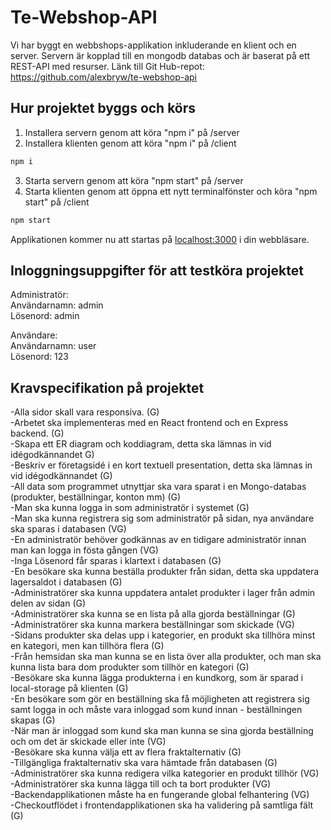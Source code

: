 # Te-Webshop-API


Vi har byggt en webbshops-applikation inkluderande en klient och en server. Servern är kopplad till en mongodb databas och är baserat på ett REST-API med resurser. Länk till Git Hub-repot: https://github.com/alexbryw/te-webshop-api


## Hur projektet byggs och körs


1) Installera servern genom att köra "npm i" på /server
2) Installera klienten genom att köra "npm i" på /client
```bash
npm i
```
3) Starta servern genom att köra "npm start" på /server
4) Starta klienten genom att öppna ett nytt terminalfönster och köra "npm start" på /client
```bash
npm start
```

Applikationen kommer nu att startas på [localhost:3000](http://localhost:3000) i din webbläsare.


## Inloggningsuppgifter för att testköra projektet


Administratör: </br>
    Användarnamn: admin</br>
    Lösenord: admin</br>

Användare:</br>
    Användarnamn: user</br>
    Lösenord: 123</br>


## Kravspecifikation på projektet


-Alla sidor skall vara responsiva. (G) </br>
-Arbetet ska implementeras med en React frontend och en Express backend. (G)</br>
-Skapa ett ER diagram och koddiagram, detta ska lämnas in vid idégodkännandet G)</br>
-Beskriv er företagsidé i en kort textuell presentation, detta ska lämnas in vid idégodkännandet (G)</br>
-All data som programmet utnyttjar ska vara sparat i en Mongo-databas (produkter, beställningar, konton mm) (G)</br>
-Man ska kunna logga in som administratör i systemet (G)</br>
-Man ska kunna registrera sig som administratör på sidan, nya användare ska sparas i databasen (VG)</br>
-En administratör behöver godkännas av en tidigare administratör innan man kan logga in fösta gången (VG)</br>
-Inga Lösenord får sparas i klartext i databasen (G)</br>
-En besökare ska kunna beställa produkter från sidan, detta ska uppdatera lagersaldot i databasen (G)</br>
-Administratörer ska kunna uppdatera antalet produkter i lager från admin delen av sidan (G)</br>
-Administratörer ska kunna se en lista på alla gjorda beställningar (G)</br>
-Administratörer ska kunna markera beställningar som skickade (VG)</br>
-Sidans produkter ska delas upp i kategorier, en produkt ska tillhöra minst en kategori, men kan tillhöra flera (G)</br>
-Från hemsidan ska man kunna se en lista över alla produkter, och man ska kunna lista bara dom produkter som tillhör en kategori (G)</br>
-Besökare ska kunna lägga produkterna i en kundkorg, som är sparad i local-storage på klienten (G)</br>
-En besökare som gör en beställning ska få möjligheten att registrera sig samt logga in och måste vara inloggad som kund innan -    beställningen skapas (G)</br>
-När man är inloggad som kund ska man kunna se sina gjorda beställning och om det är skickade eller inte (VG)</br>
-Besökare ska kunna välja ett av flera fraktalternativ (G)</br>
-Tillgängliga fraktalternativ ska vara hämtade från databasen (G)</br>
-Administratörer ska kunna redigera vilka kategorier en produkt tillhör (VG)</br>
-Administratörer ska kunna lägga till och ta bort produkter (VG)</br>
-Backendapplikationen måste ha en fungerande global felhantering (VG)</br>
-Checkoutflödet i frontendapplikationen ska ha validering på samtliga fält (G)</br>
